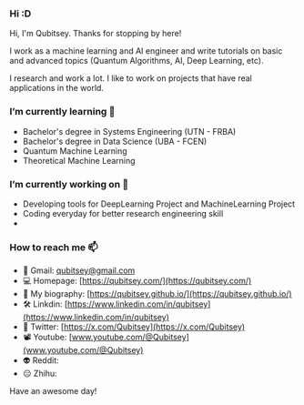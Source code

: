 ### Hi :D
Hi, I'm Qubitsey. Thanks for stopping by here!

I work as a machine learning and AI engineer and write tutorials on basic and advanced topics (Quantum Algorithms, AI, Deep Learning, etc).

I research and work a lot. I like to work on projects that have real applications in the world.


### I’m currently learning 🌱
- Bachelor's degree in Systems Engineering (UTN - FRBA)
- Bachelor's degree in Data Science (UBA - FCEN)
- Quantum Machine Learning
- Theoretical Machine Learning

### I’m currently working on 🔭
- Developing tools for DeepLearning Project and MachineLearning Project
- Coding everyday for better research engineering skill
- 

### How to reach me 📫

- 📩 Gmail: [qubitsey@gmail.com](qubitsey@gmail.com)
- 💻 Homepage: [https://qubitsey.com/](https://qubitsey.com/)
- 👀 My biography: [https://qubitsey.github.io/](https://qubitsey.github.io/)
- 🛠️ Linkdin: [https://www.linkedin.com/in/qubitsey](https://www.linkedin.com/in/qubitsey)
- 💩 Twitter: [https://x.com/Qubitsey](https://x.com/Qubitsey)
- 📽️ Youtube: [www.youtube.com/@Qubitsey](www.youtube.com/@Qubitsey)
- 👽 Reddit:
- 😑 Zhihu: 



Have an awesome day!

